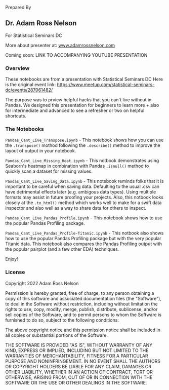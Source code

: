 Prepared By
## Dr. Adam Ross Nelson
For Statistical Seminars DC

More about presenter at: www.adamrossnelson.com

Coming soon: LINK TO ACCOMPANYING YOUTUBE PRESENTATION

### Overview

These notebooks are from a presentation with Statistical Seminars DC
Here is the original event link: https://www.meetup.com/statistical-seminars-dc/events/287061482/

The purpose was to prview helpful hacks that you can't live without in Pandas. We designed this presentation for beginners to learn more + also for intermediate and advanced to see a refresher or two on helpful shortcuts.

### The Notebooks

`Pandas_Cant_Live_Transpose.ipynb` - This notebook shows how you can use the `.transpose()` mothod following the `.describe()` method to improve the layout of output in your notebook.

`Pandas_Cant_Live_Missing_Heat.ipynb` - This notbook demonstrates using Seaborn's heatmap in combination with Pandas `.isnull()` method to quickly scan a dataset for missing values.

`Pandas_Cant_Live_Saving_Data.ipynb` - This notebook reminds folks that it is important to be careful when saving data. Defaulting to the usual .csv can have detrimental effects later (e.g. ambigous data types). Using multiple formats may assist in future proofing your projects. Also, this notbook looks closely at the `.to_html()` method which works well to make for a swift data inspector and also well as a way to share data for others to inspect.

`Pandas_Cant_Live_Pandas_Profile.ipynb` - This notebook shows how to use the popular Pandas Profiling package.

`Pandas_Cant_Live_Pandas_Profile-Titanic.ipynb` - This notbook also shows how to use the popular Pandas Profiling package but with the very popular Titanic data. This notebook also compares the Pandas Profiling output with the popular pairplot (and a few other EDA) techniques.

Enjoy!

### License

Copyright 2022 Adam Ross Nelson

Permission is hereby granted, free of charge, to any person obtaining a copy of this software and associated documentation files (the "Software"), to deal in the Software without restriction, including without limitation the rights to use, copy, modify, merge, publish, distribute, sublicense, and/or sell copies of the Software, and to permit persons to whom the Software is furnished to do so, subject to the following conditions:

The above copyright notice and this permission notice shall be included in all copies or substantial portions of the Software.

THE SOFTWARE IS PROVIDED "AS IS", WITHOUT WARRANTY OF ANY KIND, EXPRESS OR IMPLIED, INCLUDING BUT NOT LIMITED TO THE WARRANTIES OF MERCHANTABILITY, FITNESS FOR A PARTICULAR PURPOSE AND NONINFRINGEMENT. IN NO EVENT SHALL THE AUTHORS OR COPYRIGHT HOLDERS BE LIABLE FOR ANY CLAIM, DAMAGES OR OTHER LIABILITY, WHETHER IN AN ACTION OF CONTRACT, TORT OR OTHERWISE, ARISING FROM, OUT OF OR IN CONNECTION WITH THE SOFTWARE OR THE USE OR OTHER DEALINGS IN THE SOFTWARE.
